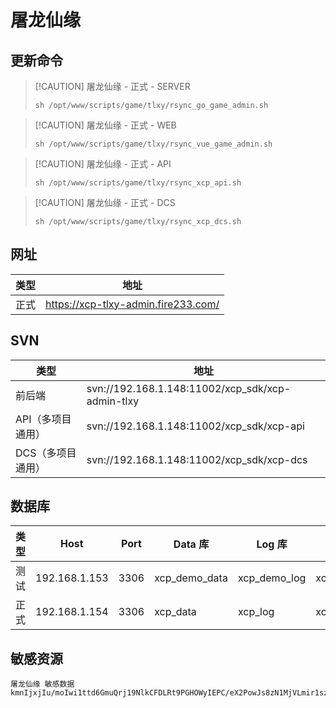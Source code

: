 # 屠龙仙缘

## 更新命令

> [!CAUTION] 屠龙仙缘 - 正式 - SERVER
> ``` shell
> sh /opt/www/scripts/game/tlxy/rsync_go_game_admin.sh
> ```

> [!CAUTION] 屠龙仙缘 - 正式 - WEB
> ``` shell
> sh /opt/www/scripts/game/tlxy/rsync_vue_game_admin.sh
> ```

> [!CAUTION] 屠龙仙缘 - 正式 - API
> ``` shell
> sh /opt/www/scripts/game/tlxy/rsync_xcp_api.sh
> ```

> [!CAUTION] 屠龙仙缘 - 正式 - DCS
> ``` shell
> sh /opt/www/scripts/game/tlxy/rsync_xcp_dcs.sh
> ```

## 网址

| 类型 | 地址                                  |
| ---- | ------------------------------------- |
| 正式 | <https://xcp-tlxy-admin.fire233.com/> |


## SVN

| 类型              | 地址                                             |
| ----------------- | ------------------------------------------------ |
| 前后端            | svn://192.168.1.148:11002/xcp_sdk/xcp-admin-tlxy |
| API（多项目通用） | svn://192.168.1.148:11002/xcp_sdk/xcp-api        |
| DCS（多项目通用） | svn://192.168.1.148:11002/xcp_sdk/xcp-dcs        |


## 数据库

| 类型 | Host          | Port | Data 库       | Log 库       | Site 库       |
| ---- | ------------- | ---- | ------------- | ------------ | ------------- |
| 测试 | 192.168.1.153 | 3306 | xcp_demo_data | xcp_demo_log | xcp_demo_site |
| 正式 | 192.168.1.154 | 3306 | xcp_data      | xcp_log      | xcp_site      |


## 敏感资源
```
屠龙仙缘 敏感数据
kmnIjxjIu/moIwi1ttd6GmuQrj19NlkCFDLRt9PGHOWyIEPC/eX2PowJs8zN1MjVLmir1sz24LtKPtCIQ0Y71wqVkQedUdiB9c6Rf8HrOwVZ5RSqlpEF9RFxdj9ZMmJWwtq42WaVmvPLghOp/95bBjazGyrKy9nLmc5+5r7+4zjOenG7b7trtC9XVE28EtALoyTFSWxRsP2+JJ+woPgneg5TZHPRii/5f3qpcnCiOIlZG2XLFFXvOoCH64xoq9TzLP13AvHFwJ5+pXxhoKgk629Q0M8VnrndqYK6/EDq8h81
```